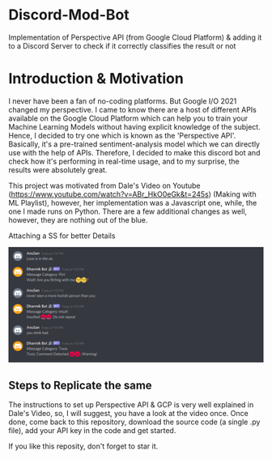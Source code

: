 # Discord-Mod-Bot
Implementation of Perspective API (from Google Cloud Platform) &amp; adding it to a Discord Server to check if it correctly classifies the result or not

# Introduction & Motivation

I never have been a fan of no-coding platforms. But Google I/O 2021 changed my perspective. I came to know there are a host of different APIs available on the Google Cloud Platform which can help you to train your Machine Learning Models without having explicit knowledge of the subject. Hence, I decided to try one which is known as the 'Perspective API'. Basically, it's a pre-trained sentiment-analysis model which we can directly use with the help of APIs. Therefore, I decided to make this discord bot and check how it's performing in real-time usage, and to my surprise, the results were absolutely great.

This project was motivated from Dale's Video on Youtube (https://www.youtube.com/watch?v=ABr_HkO0eGk&t=245s) (Making with ML Playlist), however, her implementation was a Javascript one, while, the one I made runs on Python. There are a few additional changes as well, however, they are nothing out of the blue.

Attaching a SS for better Details

![Discord Bot Screenshot](https://github.com/Anubhav9/Discord-Mod-Bot/blob/main/discord.png)


## Steps to Replicate the same

The instructions to set up Perspective API & GCP is very well explained in Dale's Video, so, I will suggest, you have a look at the video once. Once done, come back to this repository, download the source code (a single .py file), add your API key in the code and get started.


If you like this reposity, don't forget to star it.
